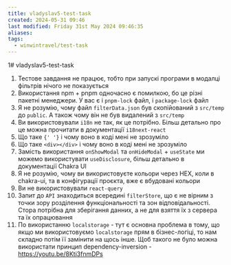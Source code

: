 ```yaml
---
title: vladyslav5-test-task
created: 2024-05-31 09:46
last modified: Friday 31st May 2024 09:46:35
aliases: 
tags:
  - winwintravel/test-task
---
```

1# vladyslav5-test-task

1. Тестове завдання не працює, тобто при запускі програми в модалці фільтрів нічого не показується
2. Використання npm + pnpm одночасно є помилкою, бо це різні пакетні менеджери. У вас є і `pnpm-lock` файл, і `package-lock` файл
2. Я не розумію, чому файл `filterData.json` був скопійований з `src/temp` до `public`. А також чому він не був видалений з `src/temp`
5. Ви використовували `i18n` не так, як це потрібно. Більш детально про це можна прочитати в документації `i18next-react`
6. Що таке `{' '}` і чому воно в коді мені не зрозуміло
7. Що таке `<div></div>` і чому воно в коді мені не зрозуміло
8. Замість використання `onShowModal` та `onHideModal` + `useState` ми можемо використувати `useDisclosure`, більш детально в документації Chakra UI
9. Я не розумію, чому ви використовуєте кольори через HEX, коли в chakra-ui, та в конфігурації проєкта, вже є вбудовані кольори
10. Ви не використовували `react-query` 
11. Запит до `API` знаходиться всередині `filterStore`, що є не вірним з точки зору розділення функціональності та зон відповідальності. Стора потрібна для зберігання данних, а не для взяття їх з сервера та їх опрацювання
12. По використанню `localstorage` - тут є основна проблема в тому, що якщо ми використовуємо `localstorage` прям в бізнес-логіці, то нам складно потім її замінити на щось інше. Щоб такого не було можна використати принцип dependency-inversion - https://youtu.be/8Kti3fnmDPs
